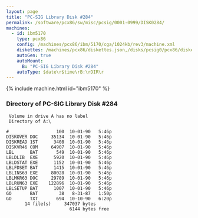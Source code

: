 ```yaml
---
layout: page
title: "PC-SIG Library Disk #284"
permalink: /software/pcx86/sw/misc/pcsig/0001-0999/DISK0284/
machines:
  - id: ibm5170
    type: pcx86
    config: /machines/pcx86/ibm/5170/cga/1024kb/rev3/machine.xml
    diskettes: /machines/pcx86/diskettes.json,/disks/pcsig0/pcx86/diskettes.json
    autoGen: true
    autoMount:
      B: "PC-SIG Library Disk #284"
    autoType: $date\r$time\rB:\rDIR\r
---
```


{% include machine.html id="ibm5170" %}

### Directory of PC-SIG Library Disk #284

     Volume in drive A has no label
     Directory of A:\

    #_______           100  10-01-90   5:46p
    DISKOVER DOC     35134  10-01-90   5:46p
    DISKREAD 1ST      3408  10-01-90   5:46p
    DISKVR46 COM     64907  10-01-90   5:46p
    LBL      BAT       549  10-01-90   5:46p
    LBLDLIB  EXE      5920  10-01-90   5:46p
    LBLDSTAT EXE      1152  10-01-90   5:46p
    LBLFDSET BAT      1415  10-01-90   5:46p
    LBLINS63 EXE     80028  10-01-90   5:46p
    LBLMKR63 DOC     29789  10-01-90   5:46p
    LBLRUN63 EXE    122896  10-01-90   5:46p
    LBLSETUP BAT      1007  10-01-90   5:46p
    GO       BAT        38   8-31-87   1:50p
    GO       TXT       694  10-10-90   6:20p
           14 file(s)     347037 bytes
                            6144 bytes free

